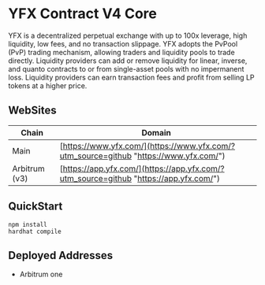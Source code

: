 # YFX Contract V4 Core

YFX is a decentralized perpetual exchange with up to 100x leverage, high liquidity, low fees, and no transaction slippage.
YFX adopts the PvPool (PvP) trading mechanism, allowing traders and liquidity pools to trade directly. Liquidity providers can add or remove liquidity for linear, inverse, and quanto contracts to or from single-asset pools with no impermanent loss. Liquidity providers can earn transaction fees and profit from selling LP tokens at a higher price.

## WebSites
|  Chain |  Domain  |
| ------------ | ------------ |
|Main| [https://www.yfx.com/](https://www.yfx.com/?utm_source=github "https://www.yfx.com/")  |
|Arbitrum (v3)| [https://app.yfx.com/](https://app.yfx.com/?utm_source=github "https://app.yfx.com/")|

## QuickStart
```shell
npm install
hardhat compile
```

## Deployed Addresses

- Arbitrum one
